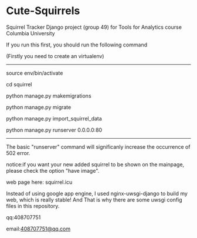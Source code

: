 # Cute-Squirrels
Squirrel Tracker Django project (group 49) for Tools for Analytics course Columbia University

If you run this first, you should run the following command

(Firstly you need to create an virtualenv)


--------------------------------------
source env/bin/activate

cd squirrel

python manage.py makemigrations

python manage.py migrate

python manage.py import_squirrel_data

python manage.py runserver 0.0.0.0:80

--------------------------------------
The basic "runserver" command will significanly increase the occurrence of 502 error.

notice:if you want your new added squirrel to be shown on the mainpage, please check the option "have image".

web page here: squirrel.icu

Instead of using google app engine, I used nginx-uwsgi-django to build my web, which is really stable! And That is why there are some uwsgi config files in this repository.

qq:408707751

email:408707751@qq.com

